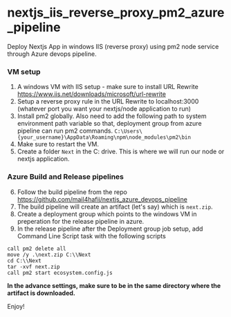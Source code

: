 # nextjs_iis_reverse_proxy_pm2_azure_pipeline
Deploy Nextjs App in windows IIS (reverse proxy) using pm2 node service through Azure devops pipeline.

### VM setup
1. A windows VM with IIS setup   - make sure to install URL Rewrite https://www.iis.net/downloads/microsoft/url-rewrite
2. Setup a reverse proxy rule in the URL Rewrite to localhost:3000 (whatever port you want your nextjs/node application to run)
3. Install pm2 globally. Also need to add the following path to system environment path variable so that, deployment group from azure pipeline can run pm2 commands.
   ```C:\Users\{your_username}\AppData\Roaming\npm\node_modules\pm2\bin```
4. Make sure to restart the VM.
5. Create a folder ```Next``` in the C: drive. This is where we will run our node or nextjs application.
   
### Azure Build and Release pipelines   
6. Follow the build pipeline from the repo https://github.com/mail4hafij/nextjs_azure_devops_pipeline
7. The build pipeline will create an artifact (let's say) which is ```next.zip```.
8. Create a deployment group which points to the windows VM in preperation for the release pipeline in azure.
9. In the release pipeline after the Deployment group job setup, add Command Line Script task with the following scripts

```
call pm2 delete all
move /y .\next.zip C:\\Next
cd C:\\Next
tar -xvf next.zip
call pm2 start ecosystem.config.js 
```
**In the advance settings, make sure to be in the same directory where the artifact is downloaded.**

Enjoy!
